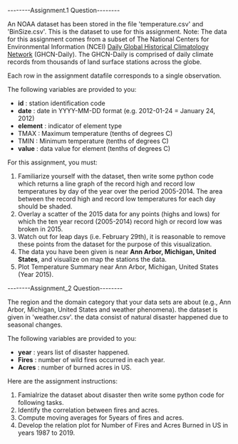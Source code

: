 
--------Assignment.1 Question--------

An NOAA dataset has been stored in the file 'temperature.csv' and 'BinSize.csv'. This is the dataset to use for this assignment. Note: The data for this assignment comes from a subset of The National Centers for Environmental Information (NCEI) [Daily Global Historical Climatology Network](https://www1.ncdc.noaa.gov/pub/data/ghcn/daily/readme.txt) (GHCN-Daily). The GHCN-Daily is comprised of daily climate records from thousands of land surface stations across the globe.

Each row in the assignment datafile corresponds to a single observation.

The following variables are provided to you:

* **id** : station identification code
* **date** : date in YYYY-MM-DD format (e.g. 2012-01-24 = January 24, 2012)
* **element** : indicator of element type
* TMAX : Maximum temperature (tenths of degrees C)
* TMIN : Minimum temperature (tenths of degrees C)
* **value** : data value for element (tenths of degrees C)

For this assignment, you must:

1. Familiarize yourself with the dataset, then write some python code which returns a line graph of the record high and record low temperatures by day of the year over the period 2005-2014. The area between the record high and record low temperatures for each day should be shaded.
2. Overlay a scatter of the 2015 data for any points (highs and lows) for which the ten year record (2005-2014) record high or record low was broken in 2015.
3. Watch out for leap days (i.e. February 29th), it is reasonable to remove these points from the dataset for the purpose of this visualization.
5. The data you have been given is near **Ann Arbor, Michigan, United States**, and visualize on map the stations the data.
6. Plot Temperature Summary near Ann Arbor, Michigan, United States (Year 2015).

--------Assignment_2 Question--------


The region and the domain category that your data sets are about (e.g., Ann Arbor, Michigan, United States and weather phenomena). the dataset is given in 'weather.csv'. the data consist of natural disaster happened due to seasonal changes.

The following variables are provided to you:

* **year** : years list of disaster happened.
* **Fires** : number of wild fires occurred in each year.
* **Acres** : number of burned acres in US.


Here are the assignment instructions:

1. Famialrize the dataset about disaster then write some python code for following tasks.
2. Identify the correlation between fires and acres.
3. Compute moving averages for 5years of fires and acres.
4. Develop the relation plot for Number of Fires and Acres Burned in US in years 1987 to 2019.
